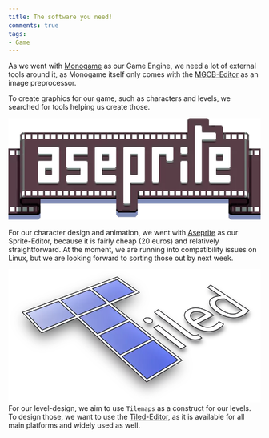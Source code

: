 ```yaml
---
title: The software you need!
comments: true
tags: 
- Game
---
```

As we went with [Monogame](https://www.monogame.net/) as our Game Engine, we need a lot of external tools around it, as Monogame itself only comes with the [MGCB-Editor](notes/Getting%20MGCB%20Editor%20to%20work%20on%20Linux.md) as an image preprocessor.

To create graphics for our game, such as characters and levels, we searched for tools helping us create those.

![](notes/images/Pasted%20image%2020230228184657.webp)

For our character design and animation, we went with [Aseprite](https://www.aseprite.org/) as our Sprite-Editor, because it is fairly cheap (20 euros) and relatively straightforward. At the moment, we are running into compatibility issues on Linux, but we are looking forward to sorting those out by next week.

![](notes/images/Pasted%20image%2020230228184631.webp)
For our level-design, we aim to use `Tilemaps` as a construct for our levels. To design those, we want to use the [Tiled-Editor](https://www.mapeditor.org/), as it is available for all main platforms and widely used as well.